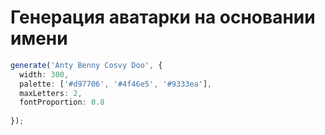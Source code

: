 # Генерация аватарки на основании имени

```typescript
generate('Anty Benny Cosvy Doo', {
  width: 300,
  palette: ['#d97706', '#4f46e5', '#9333ea'],
  maxLetters: 2,
  fontProportion: 0.8
  
});
```

